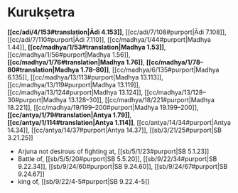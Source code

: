 # Kurukṣetra

**[[cc/adi/4/153#translation|Ādi 4.153]]**, [[cc/adi/7/108#purport|Ādi 7.108]], [[cc/adi/7/110#purport|Ādi 7.110]], [[cc/madhya/1/44#purport|Madhya 1.44]], **[[cc/madhya/1/53#translation|Madhya 1.53]]**, [[cc/madhya/1/56#purport|Madhya 1.56]], **[[cc/madhya/1/76#translation|Madhya 1.76]]**, **[[cc/madhya/1/78–80#translation|Madhya 1.78–80]]**, [[cc/madhya/6/135#purport|Madhya 6.135]], [[cc/madhya/13/113#purport|Madhya 13.113]], [[cc/madhya/13/119#purport|Madhya 13.119]], [[cc/madhya/13/124#purport|Madhya 13.124]], [[cc/madhya/13/128–30#purport|Madhya 13.128–30]], [[cc/madhya/18/221#purport|Madhya 18.221]], [[cc/madhya/19/199–200#purport|Madhya 19.199–200]], **[[cc/antya/1/79#translation|Antya 1.79]]**, **[[cc/antya/1/114#translation|Antya 1.114]]**, [[cc/antya/14/34#purport|Antya 14.34]], [[cc/antya/14/37#purport|Antya 14.37]], [[sb/3/21/25#purport|SB 3.21.25]]

* Arjuna not desirous of fighting at, [[sb/5/1/23#purport|SB 5.1.23]]
* Battle of, [[sb/5/5/20#purport|SB 5.5.20]], [[sb/9/22/34#purport|SB 9.22.34]], [[sb/9/24/60#purport|SB 9.24.60]], [[sb/9/24/67#purport|SB 9.24.67]]
* king of, [[sb/9/22/4-5#purport|SB 9.22.4-5]]
